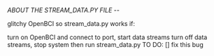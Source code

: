 *ABOUT THE STREAM_DATA.PY FILE --*

glitchy OpenBCI so stream_data.py works if:

turn on OpenBCI and connect to port, start data streams
turn off data streams, stop system
then run stream_data.py
TO DO: [] fix this bug
